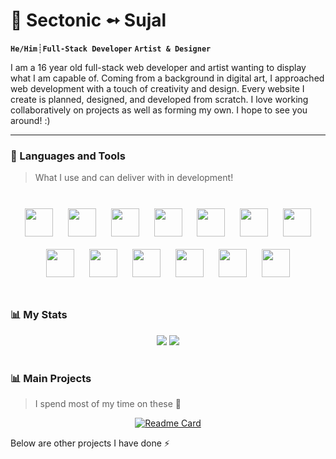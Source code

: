 #  :ghost: Sectonic ➻ Sujal 

**`He/Him`**┊**`Full-Stack Developer`** **`Artist & Designer`**

I am a 16 year old full-stack web developer and artist wanting to display what I am capable of. Coming from a background in digital art, I approached web development with a touch of creativity and design. Every website I create is planned, designed, and developed from scratch. I love working collaboratively on projects as well as forming my own. I hope to see you around! :)

---

### :rocket: Languages and Tools
> What I use and can deliver with in development!

<br>
<div align="center">
  <img src="https://cdn.jsdelivr.net/gh/devicons/devicon/icons/vscode/vscode-original.svg" width="45px" style="padding:10px" />
  <img src="https://cdn.jsdelivr.net/gh/devicons/devicon/icons/git/git-original.svg" width="45px" style="padding:10px" />
  <img src="https://cdn.jsdelivr.net/gh/devicons/devicon/icons/docker/docker-original.svg" width="45px" style="padding:10px" />
  <img src="https://cdn.jsdelivr.net/gh/devicons/devicon/icons/postgresql/postgresql-original.svg" width="45px" style="padding:10px" />
  <img src="https://cdn.jsdelivr.net/gh/devicons/devicon/icons/python/python-original.svg"  width="45px" style="padding:10px" />
  <img src="https://cdn.jsdelivr.net/gh/devicons/devicon/icons/django/django-plain.svg" width="45px" style="padding:10px" />
  <img src="https://cdn.jsdelivr.net/gh/devicons/devicon/icons/flask/flask-original.svg" width="45px" style="padding:10px" />
  <img src="https://cdn.jsdelivr.net/gh/devicons/devicon/icons/html5/html5-original.svg"  width="45px" style="padding:10px" />
  <img src="https://cdn.jsdelivr.net/gh/devicons/devicon/icons/css3/css3-original.svg" width="45px" style="padding:10px" />
  <img src="https://cdn.jsdelivr.net/gh/devicons/devicon/icons/bootstrap/bootstrap-original.svg" width="45px" style="padding:10px" />
  <img src="https://cdn.jsdelivr.net/gh/devicons/devicon/icons/sass/sass-original.svg" width="45px" style="padding:10px" />
  <img src="https://cdn.jsdelivr.net/gh/devicons/devicon/icons/javascript/javascript-original.svg" width="45px" style="padding:10px" />
  <img src="https://cdn.jsdelivr.net/gh/devicons/devicon/icons/react/react-original.svg" width="45px" style="padding:10px" />
</div>

#

### 📊 My Stats

<div align="center">
<picture>
<source 
  srcset="https://github-readme-stats.vercel.app/api/top-langs/?username=Sectonic&langs_count=4&theme=transparent&card_width=400&border_radius=20&hide_border=true"
  media="(prefers-color-scheme: dark;)"
/>
<img src="https://github-readme-stats.vercel.app/api/top-langs/?username=Sectonic" />
</picture>
<picture>
<source 
  srcset="https://github-readme-stats.vercel.app/api?username=Sectonic&show_icons=true&theme=transparent&card_width=400&border_radius=20&hide_border=true"
  media="(prefers-color-scheme: dark;)"
/>
<img src="https://github-readme-stats.vercel.app/api?username=Sectonic&show_icons=true" />
</picture>
</div>

#

### 📊 Main Projects
> I spend most of my time on these 💯
> 
<div align="center">
  
  [![Readme Card](https://github-readme-stats.vercel.app/api/pin/?username=Sectonic&repo=pa&theme=city_lights&card_width=400&border_radius=20&hide_border=true)](https://github.com/Sectionic/pa)
  
</div>

Below are other projects I have done ⚡


<!--
**Sectonic/Sectonic** is a ✨ _special_ ✨ repository because its `README.md` (this file) appears on your GitHub profile.

Here are some ideas to get you started:

- 🔭 I’m currently working on ...
- 🌱 I’m currently learning ...
- 👯 I’m looking to collaborate on ...
- 🤔 I’m looking for help with ...
- 💬 Ask me about ...
- 📫 How to reach me: ...
- 😄 Pronouns: ...
- ⚡ Fun fact: ...
-->
